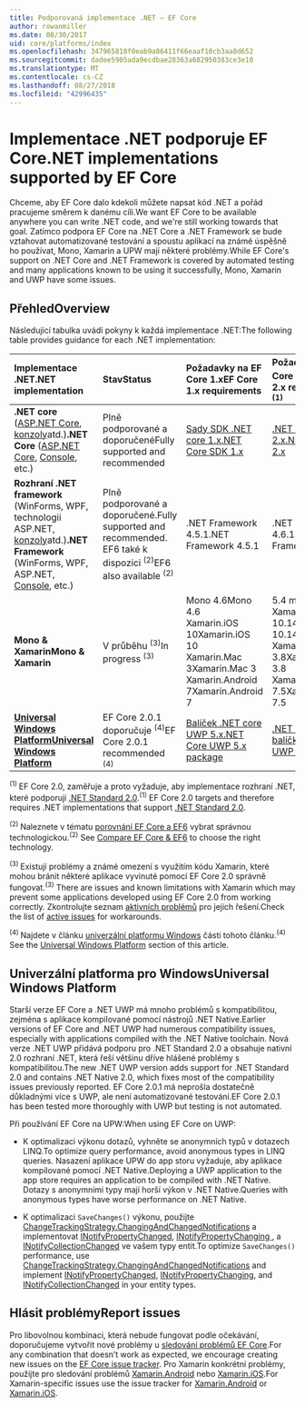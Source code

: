 ```yaml
---
title: Podporovaná implementace .NET – EF Core
author: rowanmiller
ms.date: 08/30/2017
uid: core/platforms/index
ms.openlocfilehash: 347965818f0eab9a86411f66eaaf10cb3aa8d652
ms.sourcegitcommit: dadee5905ada9ecdbae28363a682950383ce3e10
ms.translationtype: MT
ms.contentlocale: cs-CZ
ms.lasthandoff: 08/27/2018
ms.locfileid: "42996435"
---
```

# <a name="net-implementations-supported-by-ef-core"></a><span data-ttu-id="7f920-102">Implementace .NET podporuje EF Core</span><span class="sxs-lookup"><span data-stu-id="7f920-102">.NET implementations supported by EF Core</span></span>

<span data-ttu-id="7f920-103">Chceme, aby EF Core dalo kdekoli můžete napsat kód .NET a pořád pracujeme směrem k danému cíli.</span><span class="sxs-lookup"><span data-stu-id="7f920-103">We want EF Core to be available anywhere you can write .NET code, and we're still working towards that goal.</span></span> <span data-ttu-id="7f920-104">Zatímco podpora EF Core na .NET Core a .NET Framework se bude vztahovat automatizované testování a spoustu aplikací na známé úspěšně ho používat, Mono, Xamarin a UPW mají některé problémy.</span><span class="sxs-lookup"><span data-stu-id="7f920-104">While EF Core's support on .NET Core and .NET Framework is covered by automated testing and many applications known to be using it successfully, Mono, Xamarin and UWP have some issues.</span></span>

## <a name="overview"></a><span data-ttu-id="7f920-105">Přehled</span><span class="sxs-lookup"><span data-stu-id="7f920-105">Overview</span></span>

<span data-ttu-id="7f920-106">Následující tabulka uvádí pokyny k každá implementace .NET:</span><span class="sxs-lookup"><span data-stu-id="7f920-106">The following table provides guidance for each .NET implementation:</span></span>

| <span data-ttu-id="7f920-107">Implementace .NET</span><span class="sxs-lookup"><span data-stu-id="7f920-107">.NET implementation</span></span>                                                                                                  | <span data-ttu-id="7f920-108">Stav</span><span class="sxs-lookup"><span data-stu-id="7f920-108">Status</span></span>                                                             | <span data-ttu-id="7f920-109">Požadavky na EF Core 1.x</span><span class="sxs-lookup"><span data-stu-id="7f920-109">EF Core 1.x requirements</span></span>                                                                                | <span data-ttu-id="7f920-110">Požadavky na EF Core 2.x <sup>(1)</sup></span><span class="sxs-lookup"><span data-stu-id="7f920-110">EF Core 2.x requirements <sup>(1)</sup></span></span>                                                                 |
|:---------------------------------------------------------------------------------------------------------------------|:-------------------------------------------------------------------|:--------------------------------------------------------------------------------------------------------|:--------------------------------------------------------------------------------------------------------|
| <span data-ttu-id="7f920-111">**.NET core** ([ASP.NET Core](../get-started/aspnetcore/index.md), [konzoly](../get-started/netcore/index.md)atd.)</span><span class="sxs-lookup"><span data-stu-id="7f920-111">**.NET Core** ([ASP.NET Core](../get-started/aspnetcore/index.md), [Console](../get-started/netcore/index.md), etc.)</span></span> | <span data-ttu-id="7f920-112">Plně podporované a doporučené</span><span class="sxs-lookup"><span data-stu-id="7f920-112">Fully supported and recommended</span></span>                                    | [<span data-ttu-id="7f920-113">Sady SDK .NET core 1.x</span><span class="sxs-lookup"><span data-stu-id="7f920-113">.NET Core SDK 1.x</span></span>](https://www.microsoft.com/net/core/)                                                | [<span data-ttu-id="7f920-114">.NET core SDK 2.x</span><span class="sxs-lookup"><span data-stu-id="7f920-114">.NET Core SDK 2.x</span></span>](https://www.microsoft.com/net/core/)                                                |
| <span data-ttu-id="7f920-115">**Rozhraní .NET framework** (WinForms, WPF, technologii ASP.NET, [konzoly](../get-started/full-dotnet/index.md)atd.)</span><span class="sxs-lookup"><span data-stu-id="7f920-115">**.NET Framework** (WinForms, WPF, ASP.NET, [Console](../get-started/full-dotnet/index.md), etc.)</span></span>                    | <span data-ttu-id="7f920-116">Plně podporované a doporučené.</span><span class="sxs-lookup"><span data-stu-id="7f920-116">Fully supported and recommended.</span></span> <span data-ttu-id="7f920-117">EF6 také k dispozici <sup>(2)</sup></span><span class="sxs-lookup"><span data-stu-id="7f920-117">EF6 also available <sup>(2)</sup></span></span> | <span data-ttu-id="7f920-118">.NET Framework 4.5.1</span><span class="sxs-lookup"><span data-stu-id="7f920-118">.NET Framework 4.5.1</span></span>                                                                                    | <span data-ttu-id="7f920-119">.NET Framework 4.6.1</span><span class="sxs-lookup"><span data-stu-id="7f920-119">.NET Framework 4.6.1</span></span>                                                                                    |
| <span data-ttu-id="7f920-120">**Mono & Xamarin**</span><span class="sxs-lookup"><span data-stu-id="7f920-120">**Mono & Xamarin**</span></span>                                                                                                   | <span data-ttu-id="7f920-121">V průběhu <sup>(3)</sup></span><span class="sxs-lookup"><span data-stu-id="7f920-121">In progress <sup>(3)</sup></span></span>                                         | <span data-ttu-id="7f920-122">Mono 4.6</span><span class="sxs-lookup"><span data-stu-id="7f920-122">Mono 4.6</span></span> <br/> <span data-ttu-id="7f920-123">Xamarin.iOS 10</span><span class="sxs-lookup"><span data-stu-id="7f920-123">Xamarin.iOS 10</span></span> <br/> <span data-ttu-id="7f920-124">Xamarin.Mac 3</span><span class="sxs-lookup"><span data-stu-id="7f920-124">Xamarin.Mac 3</span></span> <br/> <span data-ttu-id="7f920-125">Xamarin.Android 7</span><span class="sxs-lookup"><span data-stu-id="7f920-125">Xamarin.Android 7</span></span>                               | <span data-ttu-id="7f920-126">5.4 mono</span><span class="sxs-lookup"><span data-stu-id="7f920-126">Mono 5.4</span></span> <br/> <span data-ttu-id="7f920-127">Xamarin.iOS 10.14</span><span class="sxs-lookup"><span data-stu-id="7f920-127">Xamarin.iOS 10.14</span></span> <br/> <span data-ttu-id="7f920-128">Xamarin.Mac 3.8</span><span class="sxs-lookup"><span data-stu-id="7f920-128">Xamarin.Mac 3.8</span></span> <br/> <span data-ttu-id="7f920-129">Xamarin.Android 7.5</span><span class="sxs-lookup"><span data-stu-id="7f920-129">Xamarin.Android 7.5</span></span>                        |
| [<span data-ttu-id="7f920-130">**Universal Windows Platform**</span><span class="sxs-lookup"><span data-stu-id="7f920-130">**Universal Windows Platform**</span></span>](../get-started/uwp/index.md)                                                        | <span data-ttu-id="7f920-131">EF Core 2.0.1 doporučuje <sup>(4)</sup></span><span class="sxs-lookup"><span data-stu-id="7f920-131">EF Core 2.0.1 recommended <sup>(4)</sup></span></span>                           | [<span data-ttu-id="7f920-132">Balíček .NET core UWP 5.x</span><span class="sxs-lookup"><span data-stu-id="7f920-132">.NET Core UWP 5.x package</span></span>](https://www.nuget.org/packages/Microsoft.NETCore.UniversalWindowsPlatform/) | [<span data-ttu-id="7f920-133">.NET core UWP 6.x balíčku</span><span class="sxs-lookup"><span data-stu-id="7f920-133">.NET Core UWP 6.x package</span></span>](https://www.nuget.org/packages/Microsoft.NETCore.UniversalWindowsPlatform/) |

<span data-ttu-id="7f920-134"><sup>(1) </sup> EF Core 2.0, zaměřuje a proto vyžaduje, aby implementace rozhraní .NET, které podporují [.NET Standard 2.0](https://docs.microsoft.com/dotnet/standard/net-standard).</span><span class="sxs-lookup"><span data-stu-id="7f920-134"><sup>(1)</sup> EF Core 2.0 targets and therefore requires .NET implementations that support [.NET Standard 2.0](https://docs.microsoft.com/dotnet/standard/net-standard).</span></span>

<span data-ttu-id="7f920-135"><sup>(2) </sup> Naleznete v tématu [porovnání EF Core a EF6](../../efcore-and-ef6/index.md) vybrat správnou technologickou.</span><span class="sxs-lookup"><span data-stu-id="7f920-135"><sup>(2)</sup> See [Compare EF Core & EF6](../../efcore-and-ef6/index.md) to choose the right technology.</span></span>

<span data-ttu-id="7f920-136"><sup>(3) </sup> Existují problémy a známé omezení s využitím kódu Xamarin, které mohou bránit některé aplikace vyvinuté pomocí EF Core 2.0 správně fungovat.</span><span class="sxs-lookup"><span data-stu-id="7f920-136"><sup>(3)</sup> There are issues and known limitations with Xamarin which may prevent some applications developed using EF Core 2.0 from working correctly.</span></span> <span data-ttu-id="7f920-137">Zkontrolujte seznam [aktivních problémů](https://github.com/aspnet/entityframeworkCore/issues?q=is%3Aopen+is%3Aissue+label%3Aarea-xamarin) pro jejich řešení.</span><span class="sxs-lookup"><span data-stu-id="7f920-137">Check the list of [active issues](https://github.com/aspnet/entityframeworkCore/issues?q=is%3Aopen+is%3Aissue+label%3Aarea-xamarin) for workarounds.</span></span>

<span data-ttu-id="7f920-138"><sup>(4) </sup> Najdete v článku [univerzální platformu Windows](#universal-windows-platform) části tohoto článku.</span><span class="sxs-lookup"><span data-stu-id="7f920-138"><sup>(4)</sup> See the [Universal Windows Platform](#universal-windows-platform) section of this article.</span></span>

## <a name="universal-windows-platform"></a><span data-ttu-id="7f920-139">Univerzální platforma pro Windows</span><span class="sxs-lookup"><span data-stu-id="7f920-139">Universal Windows Platform</span></span>

<span data-ttu-id="7f920-140">Starší verze EF Core a .NET UWP má mnoho problémů s kompatibilitou, zejména s aplikace kompilované pomocí nástrojů .NET Native.</span><span class="sxs-lookup"><span data-stu-id="7f920-140">Earlier versions of EF Core and .NET UWP had numerous compatibility issues, especially with applications compiled with the .NET Native toolchain.</span></span> <span data-ttu-id="7f920-141">Nová verze .NET UWP přidává podporu pro .NET Standard 2.0 a obsahuje nativní 2.0 rozhraní .NET, která řeší většinu dříve hlášené problémy s kompatibilitou.</span><span class="sxs-lookup"><span data-stu-id="7f920-141">The new .NET UWP version adds support for .NET Standard 2.0 and contains .NET Native 2.0, which fixes most of the compatibility issues previously reported.</span></span> <span data-ttu-id="7f920-142">EF Core 2.0.1 má neprošla dostatečně důkladnými více s UWP, ale není automatizované testování.</span><span class="sxs-lookup"><span data-stu-id="7f920-142">EF Core 2.0.1 has been tested more thoroughly with UWP but testing is not automated.</span></span>

<span data-ttu-id="7f920-143">Při používání EF Core na UPW:</span><span class="sxs-lookup"><span data-stu-id="7f920-143">When using EF Core on UWP:</span></span>

* <span data-ttu-id="7f920-144">K optimalizaci výkonu dotazů, vyhněte se anonymních typů v dotazech LINQ.</span><span class="sxs-lookup"><span data-stu-id="7f920-144">To optimize query performance, avoid anonymous types in LINQ queries.</span></span> <span data-ttu-id="7f920-145">Nasazení aplikace UPW do app storu vyžaduje, aby aplikace kompilované pomocí .NET Native.</span><span class="sxs-lookup"><span data-stu-id="7f920-145">Deploying a UWP application to the app store requires an application to be compiled with .NET Native.</span></span> <span data-ttu-id="7f920-146">Dotazy s anonymními typy mají horší výkon v .NET Native.</span><span class="sxs-lookup"><span data-stu-id="7f920-146">Queries with anonymous types have worse performance on .NET Native.</span></span>

* <span data-ttu-id="7f920-147">K optimalizaci `SaveChanges()` výkonu, použijte [ChangeTrackingStrategy.ChangingAndChangedNotifications](/dotnet/api/microsoft.entityframeworkcore.changetrackingstrategy) a implementovat [INotifyPropertyChanged](https://msdn.microsoft.com/en-us/library/system.componentmodel.inotifypropertychanged.aspx), [INotifyPropertyChanging ](https://msdn.microsoft.com/en-us/library/system.componentmodel.inotifypropertychanging.aspx), a [INotifyCollectionChanged](https://msdn.microsoft.com/en-us/library/system.collections.specialized.inotifycollectionchanged.aspx) ve vašem typy entit.</span><span class="sxs-lookup"><span data-stu-id="7f920-147">To optimize `SaveChanges()` performance, use [ChangeTrackingStrategy.ChangingAndChangedNotifications](/dotnet/api/microsoft.entityframeworkcore.changetrackingstrategy) and implement [INotifyPropertyChanged](https://msdn.microsoft.com/en-us/library/system.componentmodel.inotifypropertychanged.aspx), [INotifyPropertyChanging](https://msdn.microsoft.com/en-us/library/system.componentmodel.inotifypropertychanging.aspx), and [INotifyCollectionChanged](https://msdn.microsoft.com/en-us/library/system.collections.specialized.inotifycollectionchanged.aspx) in your entity types.</span></span>

## <a name="report-issues"></a><span data-ttu-id="7f920-148">Hlásit problémy</span><span class="sxs-lookup"><span data-stu-id="7f920-148">Report issues</span></span>

<span data-ttu-id="7f920-149">Pro libovolnou kombinaci, která nebude fungovat podle očekávání, doporučujeme vytvořit nové problémy u [sledování problémů EF Core](https://github.com/aspnet/entityframeworkcore/issues/new).</span><span class="sxs-lookup"><span data-stu-id="7f920-149">For any combination that doesn’t work as expected, we encourage creating new issues on the [EF Core issue tracker](https://github.com/aspnet/entityframeworkcore/issues/new).</span></span> <span data-ttu-id="7f920-150">Pro Xamarin konkrétní problémy, použijte pro sledování problémů [Xamarin.Android](https://github.com/xamarin/xamarin-android/issues/new) nebo [Xamarin.iOS](https://github.com/xamarin/xamarin-macios/issues/new).</span><span class="sxs-lookup"><span data-stu-id="7f920-150">For Xamarin-specific issues use the issue tracker for [Xamarin.Android](https://github.com/xamarin/xamarin-android/issues/new) or [Xamarin.iOS](https://github.com/xamarin/xamarin-macios/issues/new).</span></span>
